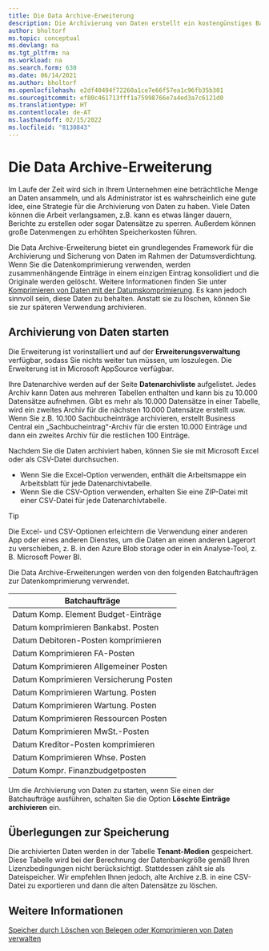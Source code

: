 ```yaml
---
title: Die Data Archive-Erweiterung
description: Die Archivierung von Daten erstellt ein kostengünstiges Backup Ihrer Datensätze.
author: bholtorf
ms.topic: conceptual
ms.devlang: na
ms.tgt_pltfrm: na
ms.workload: na
ms.search.form: 630
ms.date: 06/14/2021
ms.author: bholtorf
ms.openlocfilehash: e2df40494f72260a1ce7e66f57ea1c96fb35b301
ms.sourcegitcommit: ef80c461713fff1a75998766e7a4ed3a7c6121d0
ms.translationtype: HT
ms.contentlocale: de-AT
ms.lasthandoff: 02/15/2022
ms.locfileid: "8130843"
---
```

# <a name="the-data-archive-extension"></a>Die Data Archive-Erweiterung
Im Laufe der Zeit wird sich in Ihrem Unternehmen eine beträchtliche Menge an Daten ansammeln, und als Administrator ist es wahrscheinlich eine gute Idee, eine Strategie für die Archivierung von Daten zu haben. Viele Daten können die Arbeit verlangsamen, z.B. kann es etwas länger dauern, Berichte zu erstellen oder sogar Datensätze zu sperren. Außerdem können große Datenmengen zu erhöhten Speicherkosten führen.

Die Data Archive-Erweiterung bietet ein grundlegendes Framework für die Archivierung und Sicherung von Daten im Rahmen der Datumsverdichtung. Wenn Sie die Datenkomprimierung verwenden, werden zusammenhängende Einträge in einem einzigen Eintrag konsolidiert und die Originale werden gelöscht. Weitere Informationen finden Sie unter [Komprimieren von Daten mit der Datumskomprimierung](admin-manage-documents.md#compress-data-with-date-compression). Es kann jedoch sinnvoll sein, diese Daten zu behalten. Anstatt sie zu löschen, können Sie sie zur späteren Verwendung archivieren.

## <a name="start-archiving-data"></a>Archivierung von Daten starten
Die Erweiterung ist vorinstalliert und auf der **Erweiterungsverwaltung** verfügbar, sodass Sie nichts weiter tun müssen, um loszulegen. Die Erweiterung ist in Microsoft AppSource verfügbar. 

Ihre Datenarchive werden auf der Seite **Datenarchivliste** aufgelistet. Jedes Archiv kann Daten aus mehreren Tabellen enthalten und kann bis zu 10.000 Datensätze aufnehmen. Gibt es mehr als 10.000 Datensätze in einer Tabelle, wird ein zweites Archiv für die nächsten 10.000 Datensätze erstellt usw. Wenn Sie z.B. 10.100 Sachbucheinträge archivieren, erstellt Business Central ein „Sachbucheintrag“-Archiv für die ersten 10.000 Einträge und dann ein zweites Archiv für die restlichen 100 Einträge. 

Nachdem Sie die Daten archiviert haben, können Sie sie mit Microsoft Excel oder als CSV-Datei durchsuchen.

* Wenn Sie die Excel-Option verwenden, enthält die Arbeitsmappe ein Arbeitsblatt für jede Datenarchivtabelle.
* Wenn Sie die CSV-Option verwenden, erhalten Sie eine ZIP-Datei mit einer CSV-Datei für jede Datenarchivtabelle.

> [!TIP]
> Die Excel- und CSV-Optionen erleichtern die Verwendung einer anderen App oder eines anderen Dienstes, um die Daten an einen anderen Lagerort zu verschieben, z. B. in den Azure Blob storage oder in ein Analyse-Tool, z. B. Microsoft Power BI.

Die Data Archive-Erweiterungen werden von den folgenden Batchaufträgen zur Datenkomprimierung verwendet.

|Batchaufträge  |
|---------|
|Datum Komp. Element Budget-Einträge |
|Datum komprimieren Bankabst. Posten |
|Datum Debitoren-Posten komprimieren |
|Datum Komprimieren FA-Posten |
|Datum Komprimieren Allgemeiner Posten |
|Datum Komprimieren Versicherung Posten |
|Datum Komprimieren Wartung. Posten |
|Datum Komprimieren Wartung. Posten |
|Datum Komprimieren Ressourcen Posten |
|Datum Komprimieren MwSt.-Posten |
|Datum Kreditor-Posten komprimieren |
|Datum Komprimieren Whse. Posten |
|Datum Kompr. Finanzbudgetposten |

Um die Archivierung von Daten zu starten, wenn Sie einen der Batchaufträge ausführen, schalten Sie die Option **Löschte Einträge archivieren** ein.

## <a name="storage-considerations"></a>Überlegungen zur Speicherung
Die archivierten Daten werden in der Tabelle **Tenant-Medien** gespeichert. Diese Tabelle wird bei der Berechnung der Datenbankgröße gemäß Ihren Lizenzbedingungen nicht berücksichtigt. Stattdessen zählt sie als Dateispeicher. Wir empfehlen Ihnen jedoch, alte Archive z.B. in eine CSV-Datei zu exportieren und dann die alten Datensätze zu löschen.

## <a name="see-also"></a>Weitere Informationen
[Speicher durch Löschen von Belegen oder Komprimieren von Daten verwalten](admin-manage-documents.md)
